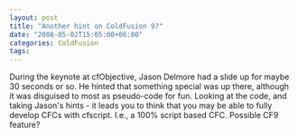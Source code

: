 ```yaml
---
layout: post
title: "Another hint on ColdFusion 9?"
date: "2008-05-02T15:05:00+06:00"
categories: ColdFusion 
tags: 
---
```


During the keynote at cfObjective, Jason Delmore had a slide up for maybe 30 seconds or so. He hinted that something special was up there, although it was disguised to most as pseudo-code for fun. Looking at the code, and taking Jason's hints - it leads you to think that you may be able to fully develop CFCs with cfscript. I.e., a 100% script based CFC. Possible CF9 feature?